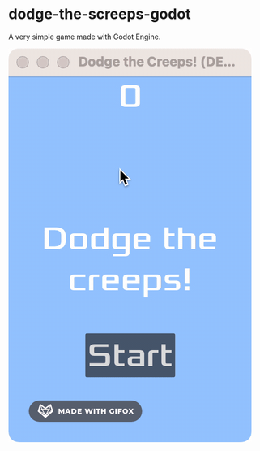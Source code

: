 # dodge-the-screeps-godot
A very simple game made with Godot Engine.

![Alt Text](https://github.com/duchoan6814/dodge-the-screeps-godot/blob/master/Demo/2023-05-06%2011.40.17.gif)
